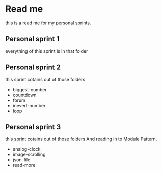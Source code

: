 # Read me
this is a read me for my personal sprints.

## Personal sprint 1
everything of this sprint is in that folder

## Personal sprint 2
this sprint cotains out of those folders

* biggest-number
* countdown
* forum
* inevert-number
* loop

## Personal sprint 3
this sprint cotains out of those folders
And reading in to Module Pattern.

* analog-clock
* image-scrolling
* json-file
* read-more
